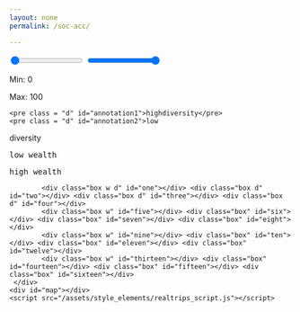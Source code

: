 ```yaml
---
layout: none
permalink: /soc-acc/

---
```


<html lang="en-US">
  <head>
    <meta charset="utf-8" />
    <link rel="stylesheet" href="/assets/style_elements/realtrips_style.css">
    <link href="https://api.mapbox.com/mapbox-gl-js/v3.9.4/mapbox-gl.css" rel="stylesheet">
    <script src="https://d3js.org/d3.v7.min.js"></script>
    <script src="https://api.mapbox.com/mapbox-gl-js/v3.9.4/mapbox-gl.js"></script>
    <title>Social accessibility viz</title>
  </head>
  <body>
    <nav id="mode_menu" class="menu"></nav>
    <nav id="scaling_menu" class="menu"></nav>
    <nav id="metric_menu" class="menu"></nav>
    <div class="slider-container">
        <input type="range" id="minRange" class="slider" min="0" max="100" value="0">
        <input type="range" id="maxRange" class="slider" min="0" max="100" value="100">
        <div class="range-track" id="rangeTrack"></div>
        <div id="base-track"></div>
        <p id="minLabel">Min: <span id="minValue">0</span></p>
        <p id="maxLabel">Max: <span id="maxValue">100</span></p>
    </div>

    <pre class = "d" id="annotation1">highdiversity</pre>
    <pre class = "d" id="annotation2">low
diversity</pre>
    <pre class = "w" id="annotation3">low
wealth</pre>
    <pre class = "w" id="annotation4">high
wealth</pre>
    <div class="grid-container">
           
            <div class="box w d" id="one"></div> <div class="box d" id="two"></div> <div class="box d" id="three"></div> <div class="box d" id="four"></div>
            <div class="box w" id="five"></div> <div class="box" id="six"></div> <div class="box" id="seven"></div> <div class="box" id="eight"></div>
            <div class="box w" id="nine"></div> <div class="box" id="ten"></div> <div class="box" id="eleven"></div> <div class="box" id="twelve"></div>
            <div class="box w" id="thirteen"></div> <div class="box" id="fourteen"></div> <div class="box" id="fifteen"></div> <div class="box" id="sixteen"></div>
     </div>
    <div id="map"></div> 
    <script src="/assets/style_elements/realtrips_script.js"></script>
  </body>
</html> 